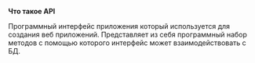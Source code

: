 **Что такое API**

Программный интерфейс приложения который используется для создания веб приложений.
Представляет из себя программный набор методов с помощью которого интерфейс может взаимодействовать с БД.


